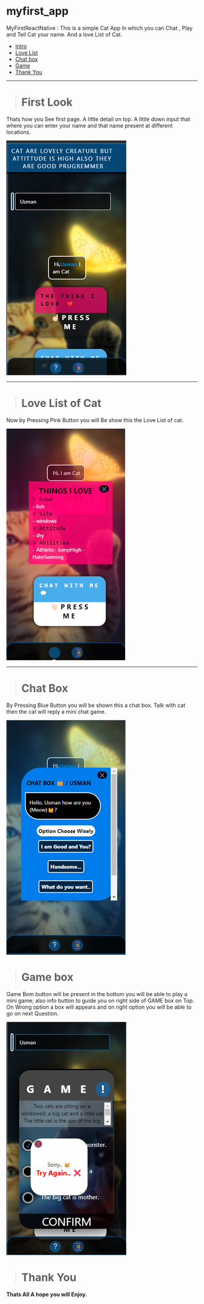 # myfirst_app
 MyFirstReactNative :
    This is a simple Cat App In which you can Chat , Play and Tell Cat your name. And a love List of Cat.

- [Intro](#first-look) 
- [Love List](#love-list-of-cat) 
- [Chat box](#chat-box)
- [Game](#game-box)
- [Thank You](#thank-you) 
 
 ---
> # First Look
 
  Thats how you See first page. A little detail on top. A little down input that where you can enter your name and that name present at different locations.

<img src="./ScreenShots/1.png" > 

---

> # Love List of Cat

   Now by Pressing Pink Button you will Be show this the Love List of cat.

<img src="./ScreenShots/2.png" > 

---

> # Chat Box

   By Pressing Blue Button you will be shown this a chat box. Talk with cat then the cat will reply a mini chat game.

<img src="./ScreenShots/3.png" > 

> # Game box

   Game Bom button will be present in the bottom you will be able to play a mini game; also info button to guide you on right side of GAME box on Top. On Wrong option a box will appears and on right option you will be able to go on next Question.

<img src="./ScreenShots/4.png" > 


> # Thank You
**Thats All A hope you will Enjoy.**
